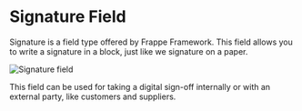 # Signature Field

Signature is a field type offered by Frappe Framework. This field allows you to write a signature in a block, just like we signature on a paper.

<img alt="Signature field" class="screenshot" src="{{docs_base_url}}/assets/img/articles/signature-field.gif">

This field can be used for taking a digital sign-off internally or with an external party, like customers and suppliers.